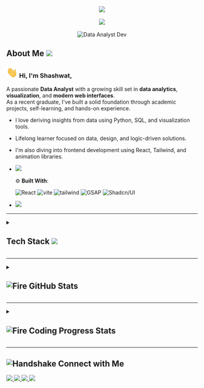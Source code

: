 <div align = "center">
  <img src="https://readme-typing-svg.demolab.com?font=Fira+Code&weight=900&size=24&pause=1000&color=neon&center=true&vCenter=true&width=435&lines=Welcome+to+my+GitHub!;I+love+Python+and+JavaScript"/> 
</div>
<p align = "center" >
  <a href="https://u8views.com/github/itsshashwatsingh">
    <img src="https://u8views.com/api/v1/github/profiles/204170486/views/day-week-month-total-count.svg" />
  </a>
</p>




<div align="center">
  <img src="https://raw.githubusercontent.com/itsshashwatsingh/itsshashwatsingh/e7d1d3064cd6afd638ab490af0b3b582e45bc6be/data_analyst_dev.svg" alt="Data Analyst Dev"/> 
</div>


##  About Me <img src="https://media.giphy.com/media/VgCDAzcKvsR6OM0uWg/giphy.gif" width="50"> 
<h3>
<img width="30px" margin="0px" src="https://raw.githubusercontent.com/ABSphreak/ABSphreak/master/gifs/Hi.gif"> Hi, I'm Shashwat, <!--<img height="30px" src="https://emojis.slackmojis.com/emojis/images/1531849430/4246/blob-sunglasses.gif?1531849430">-->
</h3>

A passionate **Data Analyst** with a growing skill set in **data analytics**, **visualization**, and **modern web interfaces**.  
As a recent graduate, I've built a solid foundation through academic projects, self-learning, and hands-on experience.

-  I love deriving insights from data using Python, SQL, and visualization tools.
-  Lifelong learner focused on data, design, and logic-driven solutions.
-  I'm also diving into frontend development using React, Tailwind, and animation libraries.
- <a href="https://www.shashwatanalyst.online/">
    <img src="https://img.shields.io/badge/Visit%20My-Portfolio-32CD32?style=for-the-badge&logo=globe"/>
  </a><br>
  
   ⚙️ **Built With**:
    
   ![React](https://img.shields.io/badge/react-%2320232a.svg?style=for-the-badge&logo=react&logoColor=%2361DAFB)
   ![vite](https://img.shields.io/badge/Vite-B73BFE?style=for-the-badge&logo=vite&logoColor=FFD62E)
   ![tailwind](https://img.shields.io/badge/Tailwind_CSS-38B2AC?style=for-the-badge&logo=tailwind-css&logoColor=white)
   ![GSAP](https://img.shields.io/badge/GSAP-93CF2B?style=for-the-badge&logo=greensock&logoColor=white)
   ![Shadcn/UI](https://img.shields.io/badge/shadcn%2Fui-000000?style=for-the-badge&logo=shadcnui&logoColor=white)
  

- <p> <a href="https://www.canva.com/design/DAGpq-PylrM/UQrFfeyMQ2-zayKmdINo8A/edit?utm_content=DAGpq-PylrM&utm_campaign=designshare&utm_medium=link2&utm_source=sharebutton">
    <img src="https://img.shields.io/badge/Download-Resume-32CD32?style=for-the-badge" />
  </a>  </p>
---

<details>
<summary>
  
## Tech Stack <img src='https://user-images.githubusercontent.com/74038190/206662607-d9e7591e-bbf9-42f9-9386-29efc927bc16.gif' width="40"> 
</summary>

| Category        | Skills        |
|-----------------|---------------|
| **Data & Analysis** | ![Python](https://img.shields.io/badge/Python-3670A0?style=for-the-badge&logo=python&logoColor=ffdd54) ![NumPy](https://img.shields.io/badge/NumPy-013243?style=for-the-badge&logo=numpy&logoColor=white) ![Pandas](https://img.shields.io/badge/Pandas-150458?style=for-the-badge&logo=pandas&logoColor=white) ![Matplotlib](https://img.shields.io/badge/Matplotlib-ffffff?style=for-the-badge&logo=Matplotlib&logoColor=black) ![Seaborn](https://img.shields.io/badge/Seaborn-4C8CB5?style=for-the-badge&logoColor=white) ![Excel](https://img.shields.io/badge/Excel-217346?style=for-the-badge&logo=microsoft-excel&logoColor=white) ![tablaue](https://img.shields.io/badge/Tableau-E97627?style=for-the-badge&logo=Tableau&logoColor=white) |
| **Databases** | ![PostgreSQL](https://img.shields.io/badge/PostgreSQL-316192?style=for-the-badge&logo=postgresql&logoColor=white) ![MySQL](https://img.shields.io/badge/MySQL-4479A1?style=for-the-badge&logo=mysql&logoColor=white) ![MongoDB](https://img.shields.io/badge/MongoDB-4ea94b?style=for-the-badge&logo=mongodb&logoColor=white) |
| **Frontend Development** | ![HTML5](https://img.shields.io/badge/HTML5-E34F26?style=for-the-badge&logo=html5&logoColor=white) ![CSS3](https://img.shields.io/badge/CSS3-1572B6?style=for-the-badge&logo=css3&logoColor=white) ![JavaScript](https://img.shields.io/badge/JavaScript-323330?style=for-the-badge&logo=javascript&logoColor=F7DF1E) ![TypeScript](https://img.shields.io/badge/TypeScript-007ACC?style=for-the-badge&logo=typescript&logoColor=white) ![React](https://img.shields.io/badge/React-20232a?style=for-the-badge&logo=react&logoColor=61DAFB) ![Tailwind](https://img.shields.io/badge/Tailwind_CSS-38B2AC?style=for-the-badge&logo=tailwind-css&logoColor=white) ![Vite](https://img.shields.io/badge/Vite-B73BFE?style=for-the-badge&logo=vite&logoColor=FFD62E) ![GSAP](https://img.shields.io/badge/GSAP-93CF2B?style=for-the-badge&logo=greensock&logoColor=white) ![Shadcn/UI](https://img.shields.io/badge/shadcn%2Fui-000000?style=for-the-badge&logo=shadcnui&logoColor=white)|
| **Tools & Platforms** | ![Git](https://img.shields.io/badge/Git-F05033?style=for-the-badge&logo=git&logoColor=white) ![GitHub](https://img.shields.io/badge/GitHub-121011?style=for-the-badge&logo=github&logoColor=white) ![Vercel](https://img.shields.io/badge/Vercel-000000?style=for-the-badge&logo=vercel&logoColor=white) ![Figma](https://img.shields.io/badge/Figma-F24E1E?style=for-the-badge&logo=figma&logoColor=white) ![ChatGPT](https://img.shields.io/badge/ChatGPT-74aa9c?style=for-the-badge&logo=openai&logoColor=white) ![Anaconda](https://img.shields.io/badge/Anaconda-%2344A833.svg?style=for-the-badge&logo=anaconda&logoColor=white)|
  
</details>

---

<details>
<summary>

## <img src="https://user-images.githubusercontent.com/74038190/216122041-518ac897-8d92-4c6b-9b3f-ca01dcaf38ee.png" alt="Fire" width="40" /> GitHub Stats
</summary>
<table align="center">
  <tr>
    <td align="center">
      <img src="https://streak-stats.vercel.app/api?user=itsshashwatsingh&theme=react&hide_border=true&background=00000000" width="100%"/>
    </td>
    <td align="center">
      <img src="https://github-readme-stats.vercel.app/api/top-langs/?username=itsshashwatsingh&layout=compact&theme=react&hide_border=true&bg_color=00000000" width="100%"/>
    </td>
    <td align="center">
      <img src="https://github-readme-stats.vercel.app/api?username=itsshashwatsingh&show_icons=true&theme=react&hide_border=true&bg_color=00000000" width="100%"/>
    </td>
  </tr>
  <tr>
    <td colspan="3" align="center" width="100%">
      <div style="font-size: 0.9em; font-weight: bold; margin: 10px 0;">Contribution Graph</div>
      <img src="https://github-readme-activity-graph.vercel.app/graph?username=itsshashwatsingh&theme=react&hide_border=true&area=true&hide_title=true&bg_color=00000000" width="100%"/>
    </td>
  </tr>
  <tr>
    <td colspan="3" align="center">
      <div style="font-size: 1.2em; font-weight: bold; margin: 10px 0;">
        GitHub Contribution Heatmap
      </div>
      <picture>
        <source media="(prefers-color-scheme: dark)" srcset="https://raw.githubusercontent.com/itsshashwatsingh/itsshashwatsingh/output/github-contribution-grid-snake-dark.svg" />
        <source media="(prefers-color-scheme: light)" srcset="https://raw.githubusercontent.com/itsshashwatsingh/itsshashwatsingh/output/github-contribution-grid-snake.svg" />
        <img alt="snake" src="https://raw.githubusercontent.com/itsshashwatsingh/itsshashwatsingh/output/github-contribution-grid-snake.svg" />
      </picture>
    </td>
  </tr>
</table>

</details>

---

<details>
<summary>

## <img src="https://user-images.githubusercontent.com/74038190/216122041-518ac897-8d92-4c6b-9b3f-ca01dcaf38ee.png" alt="Fire" width="40" /> Coding Progress Stats
</summary>
<table align="center">
  <tr>
    <td align="center">
      <a href="https://www.hackerrank.com/profile/shashwat98k" target="_blank">
        <img src="https://github.com/itsshashwatsingh/itsshashwatsingh/blob/main/Screenshot_2025-07-19_162031-removebg-preview.png?raw=true" width="120px" /></a><br>
        <strong style="font-size: 0.9em;">HackerRank - Python (5⭐)</strong>
    </td>
    <td align="center">
      <strong style="font-size: 0.9em;">LeetCode</strong><br>
      <img src="https://leetcard.jacoblin.cool/fclDlbfku9?theme=radical&ext=contest&animation=true&font=monospace&ext=heatmap" width="100%" />
    </td>
  </tr>
</table>

</details>


---

## <img src="https://user-images.githubusercontent.com/74038190/216112957-034e1f8b-5468-4857-8512-9cd2bac35bb6.png" alt="Handshake" width="40" /> Connect with Me


  <a href="https://www.linkedin.com/in/shashwat-singh-bb2730357/">
    <img src="https://img.shields.io/badge/LinkedIn-0077B5?style=for-the-badge&logo=linkedin&logoColor=white"/>
  </a>
  <a href="https://x.com/ShashwatSi48402">
    <img src="https://img.shields.io/badge/X-000000?style=for-the-badge&logo=x&logoColor=white"/>
  </a>
  <a href="https://leetcode.com/u/fclDlbfku9/">
    <img src="https://img.shields.io/badge/LeetCode-FFA116?style=for-the-badge&logo=LeetCode&logoColor=black"/>
</a>
  <a href="https://www.hackerrank.com/profile/shashwat98k"><img src = "https://img.shields.io/badge/-Hackerrank-2EC866?style=for-the-badge&logo=HackerRank&logoColor=white"/>
  </a>
  





